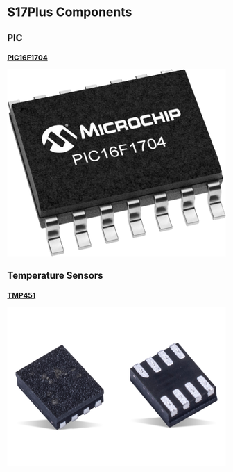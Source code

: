 # S17Plus Components

## PIC

### [PIC16F1704](Assets/PIC16F1704.pdf)

<img src="Assets/PIC16F1704.png">

## Temperature Sensors

### [TMP451](Assets/TMP451.pdf)

<img src="Assets/TMP451.png">
